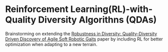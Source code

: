 # Reinforcement Learning(RL)-with-Quality Diversity Algorithns (QDAs)
Brainstorming on extending the [Robustness in Diversity: Quality-Diversity Driven Discovery of Agile Soft Robotic Gaits](https://ieeexplore.ieee.org/abstract/document/10521943) paper by including RL for better optimization when adapting to a new terrain.


